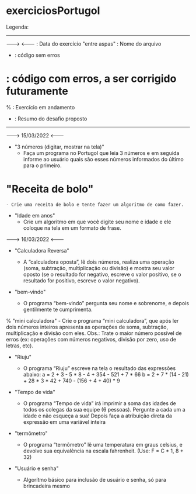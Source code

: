 # exerciciosPortugol

Legenda:
___________________________________________________________________________________________________________________
---> <--- : Data do exercício
"entre aspas" : Nome do arquivo
* : código sem erros
# : código com erros, a ser corrigido futuramente
% : Exercício em andamento
- : Resumo do desafio proposto
___________________________________________________________________________________________________________________

---> 15/03/2022 <---
  
  * "3 números (digitar, mostrar na tela)"
    - Faça um programa no Portugol que leia 3 números e em seguida informe ao usuário quais são esses números informados do último para o primeiro.

  # "Receita de bolo"
    - Crie uma receita de bolo e tente fazer um algoritmo de como fazer.

  * "Idade em anos"
    - Crie um algoritmo em que você digite seu nome e idade e ele coloque na tela em um formato de frase.



---> 16/03/2022 <---

  * "Calculadora Reversa"
    - A “calculadora oposta”, lê dois números, realiza uma operação (soma, subtração, multiplicação ou divisão) e mostra seu valor oposto (se o resultado for negativo, escreve o valor positivo, se o resultado for positivo, escreve o valor negativo).
    
  * "bem-vindo"
    - O programa “bem-vindo” pergunta seu nome e sobrenome, e depois gentilmente te cumprimenta.

  % "mini calculadora"
    - Crie o programa “mini calculadora”, que após ler dois números inteiros apresenta as operações de soma, subtração, multiplicação e divisão com eles.
      Obs.: Trate o maior número possível de erros (ex: operações com números negativos, divisão por zero, uso de letras, etc).
      
  * "Riuju"
    - O programa “Riuju” escreve na tela o resultado das expressões abaixo:
      a = 2 + 3 - 5 * 8 - 4 + 354 - 521 + 7 * 66
      b = 2 + 7 * (14 - 21) + 28 * 3 * 42 + 740 - (156 + 4 + 40) * 9
  
  * "Tempo de vida"
    - O programa “Tempo de vida” irá imprimir a soma das idades de todos os colegas da sua equipe (6 pessoas). Pergunte a cada um a idade e não esqueça a sua! Depois faça a atribuição direta da expressão em uma variável inteira

  * "termômetro"
    - O programa “termômetro” lê uma temperatura em graus celsius, e devolve sua equivalência na escala fahrenheit. (Use: F = C * 1, 8 + 32)

  * "Usuário e senha"
    - Algorítmo básico para inclusão de usuário e senha, só para brincadeira mesmo

